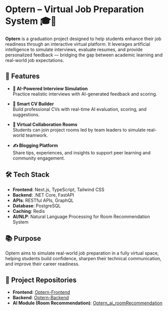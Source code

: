 # Optern – Virtual Job Preparation System 🎓💼

**Optern** is a graduation project designed to help students enhance their job readiness through an interactive virtual platform. It leverages artificial intelligence to simulate interviews, evaluate resumes, and provide personalized feedback — bridging the gap between academic learning and real-world job expectations.

## 🚀 Features

- **🧠 AI-Powered Interview Simulation**  
  Practice realistic interviews with AI-generated feedback and scoring.

- **📄 Smart CV Builder**  
  Build professional CVs with real-time AI evaluation, scoring, and suggestions.

- **🤝 Virtual Collaboration Rooms**  
  Students can join project rooms led by team leaders to simulate real-world teamwork.

- **✍️ Blogging Platform**  
  Share tips, experiences, and insights to support peer learning and community engagement.

## 🛠️ Tech Stack

- **Frontend**: Next.js, TypeScript, Tailwind CSS  
- **Backend**: .NET Core, FastAPI  
- **APIs**: RESTful APIs, GraphQL  
- **Database**: PostgreSQL  
- **Caching**: Redis  
- **AI/NLP**: Natural Language Processing for Room Recommendation System

## 📚 Purpose

Optern aims to simulate real-world job preparation in a fully virtual space, helping students build confidence, sharpen their technical communication, and improve their career readiness.

## 🔗 Project Repositories

- **Frontend**: [Optern-Frontend](https://github.com/AbdelattyBadwy16/Optern-Frontend)  
- **Backend**: [Optern-Backend](https://github.com/mohdali300/Optern-Backend)
- **AI Module (Room Recommendation)**: [Optern_ai_roomRecommendation](https://github.com/AbdelattyBadwy16/Optern_ai_roomRecommendation)
